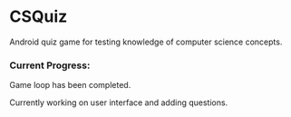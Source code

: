 # CSQuiz
Android quiz game for testing knowledge of computer science concepts.

### Current Progress:
Game loop has been completed.

Currently working on user interface and adding questions.
